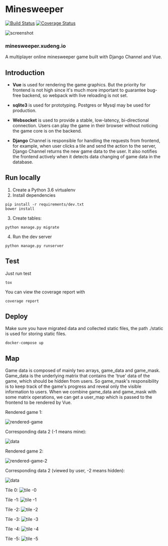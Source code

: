 # Minesweeper
[![Build Status](https://travis-ci.com/d8660091/minesweeper.svg?token=poM8cpAzssr1tR1xqCdN&branch=master)](https://travis-ci.com/d8660091/minesweeper)
[![Coverage Status](https://coveralls.io/repos/github/d8660091/minesweeper/badge.svg?t=RwWiOT)](https://coveralls.io/github/d8660091/minesweeper)

![screenshot][screenshot]

### minesweeper.xudeng.io

A multiplayer online minesweeper game built with Django Channel and Vue.

## Introduction

* __Vue__ is used for rendering the game graphics. But the priority for frontend is not high since it's much more important to guarantee bug-free backend, so webpack with live reloading is not set.

* __sqlite3__ is used for prototyping. Postgres or Mysql may be used for production.

* __Websocket__ is used to provide a stable, low-latency, bi-directional connection. Users can play the game in their browser without noticing the game core is on the backend. 

* __Django__ Channel is responsible for handling the requests from frontend, for example, when user clicks a tile and send the action to the server, Django Channel returns the new game data to the user. It also notifies the frontend actively when it detects data changing of game data in the database.

## Run locally
1. Create a Python 3.6 virtualenv
2. Install dependencies

```shell
pip install -r requirements/dev.txt
bower install
```

3. Create tables:

``` shell
python manage.py migrate

```

4. Run the dev server

``` shell
python manage.py runserver
```

## Test
Just run test

``` shell
tox
```

You can view the coverage report with

``` shell
coverage report
```

## Deploy
Make sure you have migrated data and collected static files, the path ./static is used for storing static files.

``` shell
docker-compose up
```

## Map

Game data is composed of mainly two arrays, game_data and game_mask. Game_data is the underlying matrix that contains the 'true' data of the game, which should be hidden from users. So game_mask's responsibility is to keep track of the game's progress and reveal only the visible information to users. When we combine game_data and game_mask with some matrix operations, we can get a user_map which is passed to the frontend to be rendered by Vue.

Rendered game 1:

![rendered-game][example-game]

Corresponding data 2 (-1 means mine):

![data][example-data]

Rendered game 2:

![rendered-game-2][example-game-2]

Corresponding data 2 (viewed by user, -2 means hidden):

![data][example-data-2]

Tile 0:
![tile -0][tile-0]

Tile -1:
![tile -1][tile-1]

Tile -2:
![tile -2][tile-2]

Tile -3:
![tile -3][tile-3]

Tile -4:
![tile -4][tile-4]

Tile -5:
![tile -5][tile-5]

[screenshot]: http://imgur.com/a4noUAr.png
[example-game]: http://i.imgur.com/7Lj4oZC.png
[example-data]: http://imgur.com/1aY4eXw.png
[example-game-2]: http://imgur.com/JNVKCjA.png
[example-data-2]: http://imgur.com/XhEpOhD.png
[tile-0]: http://i.imgur.com/hlaMAdW.png
[tile-1]: http://i.imgur.com/9OPaqwj.png
[tile-2]: http://i.imgur.com/lQiLk0f.png
[tile-3]: http://i.imgur.com/8k9qw3a.png
[tile-4]: http://i.imgur.com/uldNo1D.png
[tile-5]: http://i.imgur.com/fIfDipg.png
